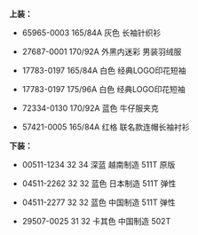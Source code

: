 **上装：**

- 65965-0003 165/84A 灰色 长袖针织衫

- 27687-0001 170/92A 外黑内迷彩 男装羽绒服

- 17783-0197 165/84A 白色 经典LOGO印花短袖

- 17783-0197 175/96A 白色 经典LOGO印花短袖

- 72334-0130 170/92A 蓝色 牛仔服夹克

- 57421-0005 165/84A 红格 联名款连帽长袖衬衫


**下装：**

- 00511-1234 32 34 深蓝 越南制造 511T 原版

- 04511-2262 32 32 蓝色 日本制造 511T 弹性

- 04511-2277 32 32 蓝色 中国制造 511T 弹性

- 29507-0025 31 32 卡其色 中国制造 502T
